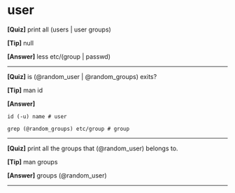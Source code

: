 # user

**[Quiz]** print all (users | user groups)

**[Tip]** null

**[Answer]** less etc/(group | passwd)

<hr />

**[Quiz]** is (@random_user | @random_groups) exits?

**[Tip]** man id

**[Answer]**


```
id (-u) name # user

grep (@random_groups) etc/group # group
```

<hr />

**[Quiz]** print all the groups that (@random_user) belongs to.

**[Tip]** man groups

**[Answer]** groups (@random_user)

<hr />

